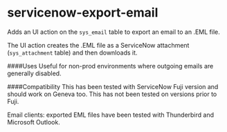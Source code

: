 # servicenow-export-email
Adds an UI action on the `sys_email` table to export an email to an .EML file.

The UI action creates the .EML file as a ServiceNow attachment (`sys_attachment` table) and then downloads it.

####Uses
Useful for non-prod environments where outgoing emails are generally disabled.

####Compatibility
This has been tested with ServiceNow Fuji version and should work on Geneva too. This has not been tested on versions prior to Fuji.                                         

Email clients: exported EML files have been tested with Thunderbird and Microsoft Outlook.
